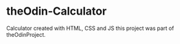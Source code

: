 # theOdin-Calculator
Calculator created with HTML, CSS and JS
this project was part of theOdinProject.
